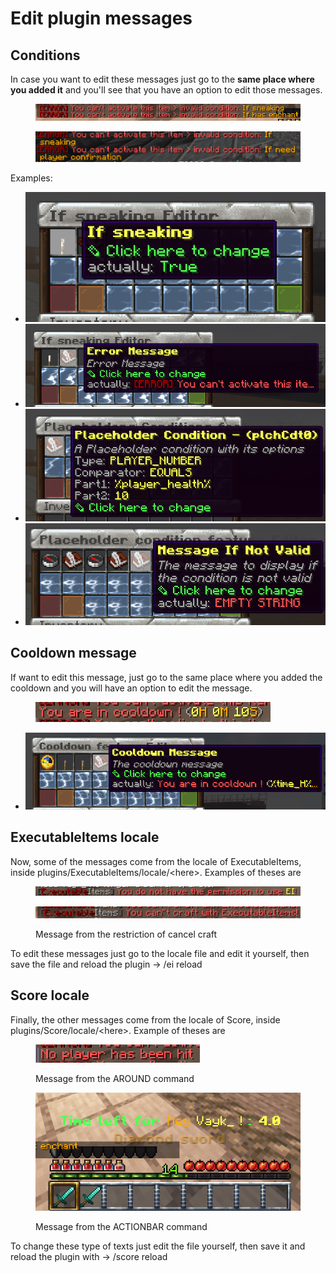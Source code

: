 # Edit plugin messages

## Conditions

In case you want to edit these messages just go to the **same place where you added it** and you'll see that you have an option to edit those messages.

<figure><img src="../../../.gitbook/assets/image (318).png" alt=""><figcaption></figcaption></figure>

<figure><img src="../../../.gitbook/assets/image (76).png" alt=""><figcaption></figcaption></figure>

Examples:

* ![](<../../../.gitbook/assets/image (151).png>)
* ![](<../../../.gitbook/assets/image (254).png>)
* ![](<../../../.gitbook/assets/image (309).png>)
* ![](<../../../.gitbook/assets/image (113).png>)

## Cooldown message

If want to edit this message, just go to the same place where you added the cooldown and you will have an option to edit the message.

<figure><img src="../../../.gitbook/assets/image (164).png" alt=""><figcaption></figcaption></figure>

* ![](<../../../.gitbook/assets/image (397).png>)

## ExecutableItems locale

Now, some of the messages come from the locale of ExecutableItems, inside plugins/ExecutableItems/locale/\<here>. Examples of theses are

<figure><img src="../../../.gitbook/assets/image (115).png" alt=""><figcaption></figcaption></figure>

<figure><img src="../../../.gitbook/assets/image (70).png" alt=""><figcaption><p>Message from the restriction of cancel craft</p></figcaption></figure>

To edit these messages just go to the locale file and edit it yourself, then save the file and reload the plugin -> /ei reload

## Score locale

Finally, the other messages come from the locale of Score, inside plugins/Score/locale/\<here>. Example of theses are

<figure><img src="../../../.gitbook/assets/image (208).png" alt=""><figcaption><p>Message from the AROUND command</p></figcaption></figure>

<figure><img src="../../../.gitbook/assets/image (345).png" alt=""><figcaption><p>Message from the ACTIONBAR command</p></figcaption></figure>

To change these type of texts just edit the file yourself, then save it and reload the plugin with -> /score reload
